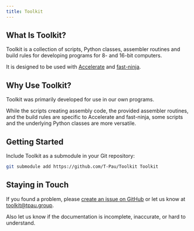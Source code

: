 ```yaml
---
title: Toolkit
---
```

## What Is Toolkit?

Toolkit is a collection of scripts, Python classes, assembler routines and build rules for developing programs for 8- and 16-bit computers. 

It is designed to be used with [Accelerate](accelerate.tpau.group) and [fast-ninja](fast-ninja.tpau.group).

## Why Use Toolkit?

Toolkit was primarily developed for use in our own programs.

While the scripts creating assembly code, the provided assembler routines, and the build rules are specific to Accelerate and fast-ninja, some scripts and the underlying Python classes are more versatile.

## Getting Started

Include Toolkit as a submodule in your Git repository:

```sh
git submodule add https://github.com/T-Pau/Toolkit Toolkit
```

## Staying in Touch

If you found a problem, please [create an issue on GitHub](https://github.com/T-Pau/ToolKit/issues/new/choose) or let us know at [toolkit@tpau.group](mailto:toolkit@tpau.group).

Also let us know if the documentation is incomplete, inaccurate, or hard to understand.
